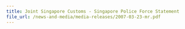 ```yaml
---
title: Joint Singapore Customs - Singapore Police Force Statement
file_url: /news-and-media/media-releases/2007-03-23-mr.pdf
---
```

